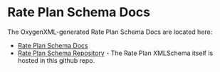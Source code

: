 # Rate Plan Schema Docs

The OxygenXML-generated Rate Plan Schema Docs are located here:

* [Rate Plan Schema Docs](https://flux-tailor.github.io/rate-plan-documentation/_static/rate-plan-schema-docs/rate_plan_main.html)
* [Rate Plan Schema Repository](https://github.com/Flux-Tailor/rate-plan-schema) - The Rate Plan XMLSchema itself is hosted in this github repo. 
